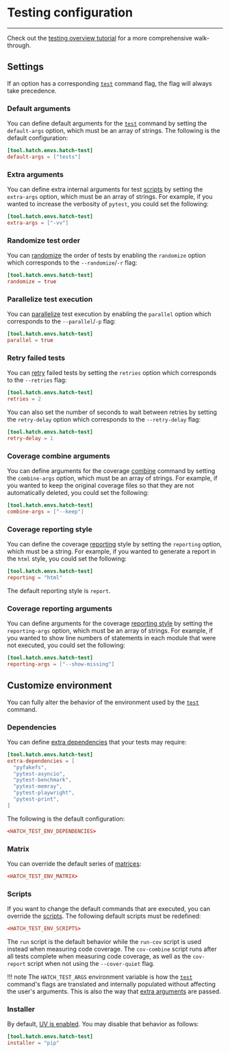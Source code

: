 # Testing configuration

-----

Check out the [testing overview tutorial](../../tutorials/testing/overview.md) for a more comprehensive walk-through.

## Settings

If an option has a corresponding [`test`](../../cli/reference.md#hatch-test) command flag, the flag will always take precedence.

### Default arguments

You can define default arguments for the [`test`](../../cli/reference.md#hatch-test) command by setting the `default-args` option, which must be an array of strings. The following is the default configuration:

```toml config-example
[tool.hatch.envs.hatch-test]
default-args = ["tests"]
```

### Extra arguments

You can define extra internal arguments for test [scripts](#scripts) by setting the `extra-args` option, which must be an array of strings. For example, if you wanted to increase the verbosity of `pytest`, you could set the following:

```toml config-example
[tool.hatch.envs.hatch-test]
extra-args = ["-vv"]
```

### Randomize test order

You can [randomize](https://github.com/pytest-dev/pytest-randomly) the order of tests by enabling the `randomize` option which corresponds to the `--randomize`/`-r` flag:

```toml config-example
[tool.hatch.envs.hatch-test]
randomize = true
```

### Parallelize test execution

You can [parallelize](https://github.com/pytest-dev/pytest-xdist) test execution by enabling the `parallel` option which corresponds to the `--parallel`/`-p` flag:

```toml config-example
[tool.hatch.envs.hatch-test]
parallel = true
```

### Retry failed tests

You can [retry](https://github.com/pytest-dev/pytest-rerunfailures) failed tests by setting the `retries` option which corresponds to the `--retries` flag:

```toml config-example
[tool.hatch.envs.hatch-test]
retries = 2
```

You can also set the number of seconds to wait between retries by setting the `retry-delay` option which corresponds to the `--retry-delay` flag:

```toml config-example
[tool.hatch.envs.hatch-test]
retry-delay = 1
```

### Coverage combine arguments

You can define arguments for the coverage [combine](https://coverage.readthedocs.io/en/latest/cmd.html#cmd-combine) command by setting the `combine-args` option, which must be an array of strings. For example, if you wanted to keep the original coverage files so that they are not automatically deleted, you could set the following:

```toml config-example
[tool.hatch.envs.hatch-test]
combine-args = ["--keep"]
```

### Coverage reporting style

You can define the coverage [reporting](https://coverage.readthedocs.io/en/latest/cmd.html#reporting) style by setting the `reporting` option, which must be a string. For example, if you wanted to generate a report in the `html` style, you could set the following:

```toml config-example
[tool.hatch.envs.hatch-test]
reporting = "html"
```
The default reporting style is `report`.

### Coverage reporting arguments

You can define arguments for the coverage [reporting style](#coverage-reporting-style) by setting the `reporting-args` option, which must be an array of strings. For example, if you wanted to show line numbers of statements in each module that were not executed, you could set the following:

```toml config-example
[tool.hatch.envs.hatch-test]
reporting-args = ["--show-missing"]
```

## Customize environment

You can fully alter the behavior of the environment used by the [`test`](../../cli/reference.md#hatch-test) command.

### Dependencies

You can define [extra dependencies](../environment/overview.md#dependencies) that your tests may require:

```toml config-example
[tool.hatch.envs.hatch-test]
extra-dependencies = [
  "pyfakefs",
  "pytest-asyncio",
  "pytest-benchmark",
  "pytest-memray",
  "pytest-playwright",
  "pytest-print",
]
```

The following is the default configuration:

```toml config-example
<HATCH_TEST_ENV_DEPENDENCIES>
```

### Matrix

You can override the default series of [matrices](../environment/advanced.md#matrix):

```toml config-example
<HATCH_TEST_ENV_MATRIX>
```

### Scripts

If you want to change the default commands that are executed, you can override the [scripts](../environment/overview.md#scripts). The following default scripts must be redefined:

```toml config-example
<HATCH_TEST_ENV_SCRIPTS>
```

The `run` script is the default behavior while the `run-cov` script is used instead when measuring code coverage. The `cov-combine` script runs after all tests complete when measuring code coverage, as well as the `cov-report` script when not using the `--cover-quiet` flag.

!!! note
    The `HATCH_TEST_ARGS` environment variable is how the [`test`](../../cli/reference.md#hatch-test) command's flags are translated and internally populated without affecting the user's arguments. This is also the way that [extra arguments](#extra-arguments) are passed.

### Installer

By default, [UV is enabled](../../how-to/environment/select-installer.md). You may disable that behavior as follows:

```toml config-example
[tool.hatch.envs.hatch-test]
installer = "pip"
```
